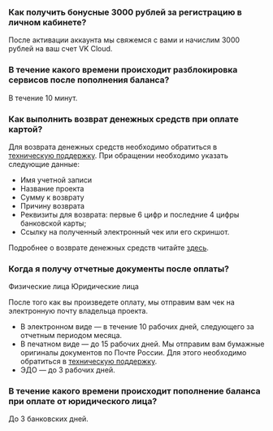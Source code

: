 ### Как получить бонусные 3000 рублей за регистрацию в личном кабинете?

После активации аккаунта мы свяжемся с вами и начислим 3000 рублей на ваш счет VK Cloud.

### В течение какого времени происходит разблокировка сервисов после пополнения баланса?

В течение 10 минут.

### Как выполнить возврат денежных средств при оплате картой?

Для возврата денежных средств необходимо обратиться в [техническую поддержку](https://mcs.mail.ru/docs/ru/contacts). При обращении необходимо указать следующие данные:

- Имя учетной записи
- Название проекта
- Сумму к возврату
- Причину возврата
- Реквизиты для возврата: первые 6 цифр и последние 4 цифры банковской карты;
- Ссылку на полученный электронный чек или его скриншот.

Подробнее о возврате денежных средств читайте [здесь](https://mcs.mail.ru/docs/ru/additionals/billing/operations/refund).

### Когда я получу отчетные документы после оплаты?

<tabs>
<tablist>
<tab>Физические лица</tab>
<tab>Юридические лица</tab>
</tablist>
<tabpanel>

После того как вы произведете оплату, мы отправим вам чек на электронную почту владельца проекта.

</tabpanel>
<tabpanel>

- В электронном виде — в течение 10 рабочих дней, следующего за отчетным периодом месяца.
- В печатном виде — до 15 рабочих дней. Мы отправим вам бумажные оригиналы документов по Почте России. Для этого необходимо обратиться в [техническую поддержку](https://mcs.mail.ru/docs/ru/contacts).
- ЭДО — до 3 рабочих дней.

</tabpanel>
</tabs>

### В течение какого времени происходит пополнение баланса при оплате от юридического лица?

До 3 банковских дней.
